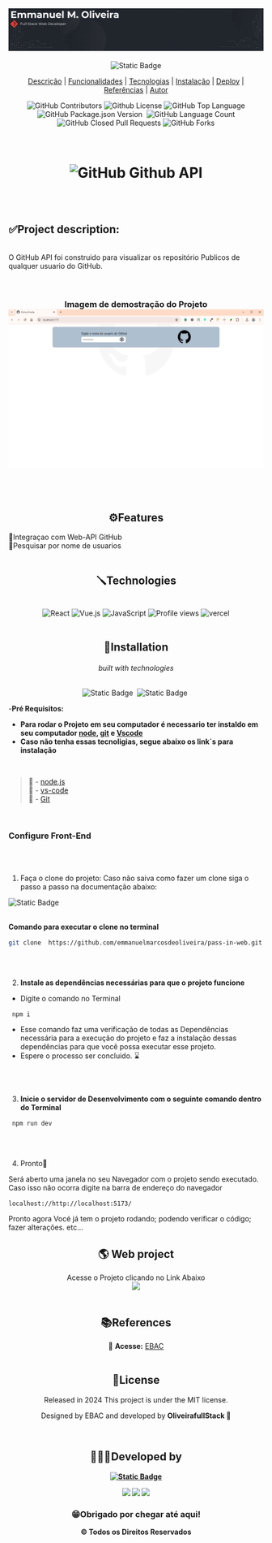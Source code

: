 <!-- Banner de Apresentação -->
 <img src="https://github.com/emmanuelmarcosdeoliveira/emmanuelmarcosdeoliveira/blob/main/images/my_banner.gif">

<br>
<br>

<!-- Minha Badge  -->
<div align="center">
<img alt="Static Badge" src="https://img.shields.io/badge/-path?style=plastic&logo=git&logoColor=%23fff&label=oliveiradevfullstack&labelColor=%23000&color=%23fff">
</div>

<!-- Menu -->
<div align="center">

[Descrição](#-project-description-) |
[Funcionalidades](#%EF%B8%8Ffeatures) |
[Tecnologias](#technologies) |
[Instalação](#installation) |
[Deploy](#-web-project) |
[Referências](#-references) |
[Autor](#developed-by-)

</div>

<!-- Bagde dos Repositórios -->
<div  align="center" style="display: inline_block">
<img alt="GitHub Contributors" src="https://img.shields.io/github/contributors/emmanuelmarcosdeoliveira/gitHub-Profile-API" />
<img alt="Github License" src="https://img.shields.io/github/license/emmanuelmarcosdeoliveira/gitHub-Profile-API" />
<img alt="GitHub Top Language" src="https://img.shields.io/github/languages/top/emmanuelmarcosdeoliveira/gitHub-Profile-API" />
<img alt="GitHub Package.json Version" src="https://img.shields.io/github/package-json/version/emmanuelmarcosdeoliveira/gitHub-Profile-API" />
<img alt="" src="https://img.shields.io/github/repo-size/emmanuelmarcosdeoliveira/gitHub-Profile-API" />
<img alt="GitHub Language Count" src="https://img.shields.io/github/languages/count/emmanuelmarcosdeoliveira/gitHub-Profile-API" />
<img alt="GitHub Closed Pull Requests" src="https://img.shields.io/github/issues-pr-closed/emmanuelmarcosdeoliveira/gitHub-Profile-API" />
<img alt="GitHub Forks" src="https://img.shields.io/github/forks/emmanuelmarcosdeoliveira/gitHub-Profile-API" />
</div>

</br>
</br>

<!-- Titulo do Projeto -->
<div align="center"> 
<h1 text-align="center">
<img height="120px" alt="GitHub" src="https://octodex.github.com/images/jetpacktocat.png" />
 Github API </h1>
</div>

<br>
<br>
<!-- Descrição do Projeto -->
<div align='left'>
<h2> ✅Project description: </h2> 
<br>
O GitHub API foi construido para visualizar os repositório Publicos de qualquer usuario do GitHub.

<div>

<br>
<br>

<!-- Imagem de Demostração -->
<h3 align="center"> Imagem de demostração do Projeto 
<img src="./src/assets/images/print.png" alt="Print do Projeto"/>
</h3>

<!-- Video de Demostraçào -->
 <!-- <h3 align="center">📽️project demonstration video</h3> -->

</div>

<br>
<br>

<div align='center'>
  <h2>⚙️Features</h2>
<div>
<div align="left">
🔹Integraçao com Web-API GitHub <br>
🔹Pesquisar por nome de usuarios<br>
</div>
<br>

<!--
 <div align="center">
 <h2>📸 Imagens do Projeto versão web.</h2>
<br>
<br>

> :bulb: **Dica:** Algumas imagens da versão Desktop.

<br>
<br>
<img src="./source/img-readme/home.png" width= 450px>
<img src="./source/img-readme/portfolio.png"  width= 450px>
<img src="./source/img-readme/produtos.png"  width= 450px>
<img src="./source/img-readme/sobre.png" width= 450px>
<img src="./source/img-readme/contato.png" width= 450px>
</div>
<div>
 <h2>📱Imagens do Projeto verão Mobile.</h2>
<br>
 <br>

 > :bulb: **Dica:** Algumas imagens da versão Mobile.

<br>
<br>
<img src="./source/img-readme/mobile-home.png" width= "160x" height="320px">
<img src="./source/img-readme/mobile-porfolio.png" width= "160px" height="320px">
<img src="./source/img-readme/mobile-produtos.png" width= "160px" height="320px">
<img src="./source/img-readme/mobile-sobre.png" width= "160px" height="320px">
</div> -->

<!-- Tecnologias Utilizadas -->
<h2>🪛Technologies</h2>
<br>

<div align='center'>
<img src="https://img.shields.io/badge/React-20232A?style=for-the-badge&logo=react&logoColor=61DAFB" alt="React"/>
<img src="https://img.shields.io/badge/Vue.js-35495E?style=for-the-badge&logo=vue.js&logoColor=4FC08D" alt="Vue.js"/>
<img src="https://img.shields.io/badge/JavaScript-F7DF1E?style=for-the-badge&logo=javascript&logoColor=black" alt="JavaScript"/>
<img src="https://img.shields.io/badge/Node.js-43853D?style=for-the-badge&logo=node.js&logoColor=white" alt="Profile views"/>
<img src="https://img.shields.io/badge/Vercel-000000?style=for-the-badge&logo=vercel&logoColor=white" alt="vercel"> 
</div>

<br>

<div align='center'>
 <h2>💽Installation</h2>
</div>

<div>
<h6>built with technologies</h6>

<img alt="Static Badge" src="https://img.shields.io/badge/--path?style=flat&logo=vite&label=Vite">
<a href="https://vitejs.dev/"> 
</a>
<img>
<img alt="Static Badge" src="https://img.shields.io/badge/--path?style=flat&logo=react&label=React">
<a href="https://react.dev/"> 
</a>
<img>

</div>

<div align="left" width="300"px>

-**Pré Requisitos:**<br>

- **Para rodar o Projeto em seu computador é necessario ter instaldo em seu computador [node](https://nodejs.org/en), [git](https://git-scm.com/) e [Vscode](https://code.visualstudio.com/)**<br>
- **Caso não tenha essas tecnoligias, segue abaixo os link´s para instalação**

<br>

> 💾 - [node.js](https://nodejs.org/en)<br>
> 💾 - [vs-code](https://code.visualstudio.com/)<br>
> 💾 - [Git](https://git-scm.com/)<br>

</div>
<br>

<div align="left">

<!--
<h3>Configure Back-end</h3>
</br>
</br>

**Para que o projeto funcione o servidor Back-end precisar estar rodando. Para isso:**<br>

> 1- Faça o **clone do repositório** deste projeto para o seu computador.

<br>

> Caso não saiba o que é isso; **como fazer um clone de um Repositório no GitHub** vou deixar umn video aqui do [Willian Justen](https://willianjusten.com.br/) com o passo a passo de como fazer o clone de um Repositório do GitHub.
> [Como fazer um clone de um repositório no GitHub](https://www.youtube.com/watch?v=WEPB5pDSEIg)

> 2- <i>Faça o clone do Projeto utilizando esse comando<i>

<br>

```bash
 git clone git@github.com:rocketseat-education/nlw-unite-nodejs.git .
```

<br>

> 3-<i>Instale as dependências utlizando esse comando no Terminal</i>

<br>

```bash
 npm i
```

<br>

> 4- <i>Crie um arquivo na raiz do projeto chamado ".env" e dentro dele iremos inserir o seguinte comando </i> > </br>

```json
DATABASE_URL="file:./dev.db"
```

> 5- <i>Utilize esse comando dentro do terminal do VsCode</i>

```bash
 npx prisma db seed
```

<i>Isso irá alimentar o nosso Banco de Dados com alguns Dados Fictícios </i>

<br>

> 5-<i>Inicie o Servidor com o comando abaixo no Terminal do VsCode<i> > <br>

```bash
 npm run dev
```

<br>
</div>

\*\* ira aparecer no Terminal a seguinte mensagem:

> HTTP Server runnig!

**IMPORTANTE: DEIXE O SERVIDOR RODANDO NÃO FECHO O VSCODE**

<br>
<br>

</div> -->

<h3>Configure Front-End </h3>
</br>
</br>

1. Faça o clone do projeto:</h4>
   Caso não saiva como fazer um clone siga o passo a passo na documentação abaixo:

<img alt="Static Badge" src="https://img.shields.io/badge/-path?style=social&logo=git&label=GitHub%20Docs&color=%23000">
<a href="https://docs.github.com/pt/repositories/creating-and-managing-repositories/cloning-a-repository"> 
</a>
<img>

<br>
<br>

**Comando para executar o clone no terminal**

```bash
git clone  https://github.com/emmanuelmarcosdeoliveira/pass-in-web.git .
```

<br>
<br>

2. **Instale as dependências necessárias para que o projeto funcione**<br>

- Digite o comando no Terminal

```bash
 npm i
```

- Esse comando faz uma verificação de todas as Dependências necessária para a execução do projeto e faz a instalação dessas dependências para que você possa executar esse projeto.<br>
- Espere o processo ser concluido. ⌛</i>

<br>
<br>

3. **Inicie o servidor de Desenvolvimento com o seguinte comando dentro do Terminal**</br>

```bash
 npm run dev
```

<br>
<br>

4.  Pronto🏅

Será aberto uma janela no seu Navegador com o projeto sendo executado.<br>
Caso isso não ocorra digite na barra de endereço do navegador<br>

```http
localhost://http://localhost:5173/
```

Pronto agora Vocé já tem o projeto rodando; podendo verificar o código; fazer alterações. etc...
<br>

<h2 align="center">🌎 Web project</h2>
<div align="center">
Acesse o Projeto clicando no Link Abaixo<br>
<a href="https://github-profile-devoliveira.vercel.app/">
<img src="https://img.shields.io/badge/Vercel-000000?style=for-the-badge&logo=vercel&logoColor=white"> 
<a>
</div>
<br>

<div align='center'>
<h2> 📚References</h2>
 </div>
<div align="center">

:memo: **Acesse:** [EBAC](https://ebaconline.com.br/)
<br>
<br>

</div>
<div align='center'>

<h2>📕License</h2>
<p>Released in 2024 This project is under the MIT license.</p>
<p>Designed by EBAC and developed by <strong>OliveirafullStack 🚀</p>
</br>
 <h2>👨🏻‍🦱Developed by </h2>
 <a href="https://oliveira-portifolio.vercel.app/"><img alt="Static Badge" src="https://img.shields.io/badge/-path?style=for-the-badge&logo=git&logoColor=%23fff&label=oliveiradevfullstack&labelColor=%23000&color=%23000">
 </a>

<a href ="https://wa.me/5511968336094"><img src="https://img.shields.io/badge/WhatsApp-25D366?style=for-the-badge&logo=whatsapp&logoColor=white"></a>
<a href = "mailto:oliveira.devfullstack@gmail.com"><img src="https://img.shields.io/badge/-Gmail-%23333?style=for-the-badge&logo=gmail&logoColor=white" target="_blank"></a>
<a href="https://www.linkedin.com/in/oliveira-marcos-emmanuel?lipi=urn%3Ali%3Apage%3Ad_flagship3_profile_view_base_contact_details%3BUetG4s3ZT76Byt3XWdZ2Tg%3D%3D" target="_blank"><img src="https://img.shields.io/badge/-LinkedIn-%230077B5?style=for-the-badge&logo=linkedin&logoColor=white" target="_blank"></a>

<h3> 😁Obrigado por chegar até aqui! </h3>
&copy; Todos os Direitos Reservados
</div>
</br>
</br>
